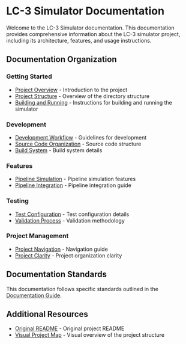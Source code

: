 # LC-3 Simulator Documentation

Welcome to the LC-3 Simulator documentation. This documentation provides comprehensive information about the LC-3 simulator project, including its architecture, features, and usage instructions.

## Documentation Organization

### Getting Started

- [Project Overview](project/PROJECT_OVERVIEW.md) - Introduction to the project
- [Project Structure](PROJECT_STRUCTURE.md) - Overview of the directory structure
- [Building and Running](development/BUILD_ARCHITECTURE_SUMMARY.md) - Instructions for building and running the simulator

### Development

- [Development Workflow](development/DEVELOPMENT_WORKFLOW.md) - Guidelines for development
- [Source Code Organization](development/SOURCE_REORGANIZATION_COMPLETE.md) - Source code structure
- [Build System](development/BUILD_SYSTEM_MIGRATION.md) - Build system details

### Features

- [Pipeline Simulation](ci/PIPELINE_FEATURES.md) - Pipeline simulation features
- [Pipeline Integration](ci/PIPELINE_INTEGRATION_GUIDE.md) - Pipeline integration guide

### Testing

- [Test Configuration](development/TEST_CONFIGURATION_FIX.md) - Test configuration details
- [Validation Process](development/VALIDATION_SUMMARY.md) - Validation methodology

### Project Management

- [Project Navigation](project/PROJECT_NAVIGATION.md) - Navigation guide
- [Project Clarity](project/PROJECT_CLARITY_SUMMARY.md) - Project organization clarity

## Documentation Standards

This documentation follows specific standards outlined in the [Documentation Guide](DOCUMENTATION_GUIDE.md).

## Additional Resources

- [Original README](ORIGINAL_README.md) - Original project README
- [Visual Project Map](project/VISUAL_PROJECT_MAP.md) - Visual overview of the project structure
